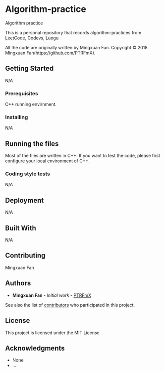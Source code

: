 # Algorithm-practice
Algorithm practice

This is a personal repository that records algorithm-practices from LeetCode, Codevs, Luogu

All the code are originally written by Mingxuan Fan. Copyright © 2018 Mingxuan Fan(https://github.com/PTRFmX).
## Getting Started

N/A

### Prerequisites

C++ running envirnment.

### Installing

N/A


## Running the files

Most of the files are written in C++. If you want to test the code, please first configure your local environment of C++.

### Coding style tests

N/A

## Deployment

N/A

## Built With

N/A

## Contributing

Mingxuan Fan

## Authors

* **Mingxuan Fan** - *Initial work* - [PTRFmX](https://github.com/PTRFmX)

See also the list of [contributors](https://github.com/PTRFmX/Algorithm-practice/contributors) who participated in this project.

## License

This project is licensed under the MIT License

## Acknowledgments

* None
* ...
